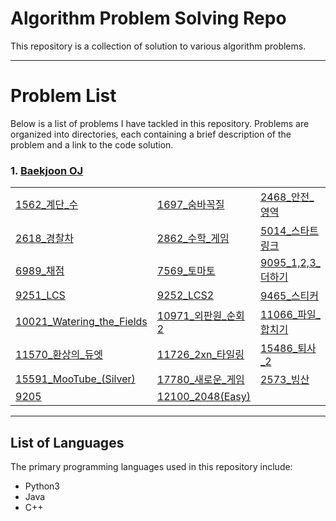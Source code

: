# Algorithm Problem Solving Repo
This repository is a collection of solution to various algorithm problems.

---
# Problem List
Below is a list of problems I have tackled in this repository. Problems are organized into directories, each containing a brief description of the problem and a link to the code solution.
### 1. [Baekjoon OJ](<https://www.acmicpc.net/>)
| | | |
|---|---|---|
|[1562_계단_수](./Baekjoon_oj/solution/1562_계단_수.md)|[1697_숨바꼭질](./Baekjoon_oj/solution/1697_숨바꼭질.md)|[2468_안전_영역](./Baekjoon_oj/solution/2468_안전_영역.md)|
|[2618_경찰차](./Baekjoon_oj/solution/2618_경찰차.md)|[2862_수학_게임](./Baekjoon_oj/solution/2862_수학_게임.md)|[5014_스타트링크](./Baekjoon_oj/solution/5014_스타트링크.md)|
|[6989_채점](./Baekjoon_oj/solution/6989_채점.md)|[7569_토마토](./Baekjoon_oj/solution/7569_토마토.md)|[9095_1,2,3_더하기](./Baekjoon_oj/solution/9095_1,2,3_더하기.md)|
|[9251_LCS](./Baekjoon_oj/solution/9251_LCS.md)|[9252_LCS2](./Baekjoon_oj/solution/9252_LCS2.md)|[9465_스티커](./Baekjoon_oj/solution/9465_스티커.md)|
|[10021_Watering_the_Fields](./Baekjoon_oj/solution/10021_Watering_the_Fields.md)|[10971_외판원_순회2](./Baekjoon_oj/solution/10971_외판원_순회2.md)|[11066_파일_합치기](./Baekjoon_oj/solution/11066_파일_합치기.md)|
|[11570_환상의_듀엣](./Baekjoon_oj/solution/11570_환상의_듀엣.md)|[11726_2xn_타일링](./Baekjoon_oj/solution/11726_2xn_타일링.md)|[15486_퇴사_2](./Baekjoon_oj/solution/15486_퇴사_2.md)|
|[15591_MooTube_(Silver)](./Baekjoon_oj/solution/15591_MooTube_(Silver).md)|[17780_새로운_게임](./Baekjoon_oj/solution/17780_새로운_게임.md)|[2573_빙산](./Baekjoon_oj/solution/2573_빙산.md)|
|[9205](./Baekjoon_oj/solution/9205_맥주_마시면서_걸어가기.md)|[12100_2048(Easy)](./Baekjoon_oj/solution/12100_2048(easy).md)||


---
## List of Languages
The primary programming languages used in this repository include:
- Python3 
- Java 
- C++
